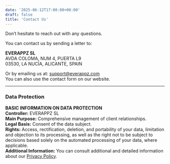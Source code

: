 ```yaml
---
date: '2025-06-12T17:00:00+00:00'
draft: false
title: 'Contact Us'
---
```


Don’t hesitate to reach out with any questions.

You can contact us by sending a letter to:

**EVERAPPZ SL**  
AVDA COLOMA, NUM 4, PUERTA L9  
03530, LA NUCÍA, ALICANTE, SPAIN

Or by emailing us at: [support@everappz.com](mailto:support@everappz.com)  
You can also use the contact form on our website.

---

### Data Protection

**BASIC INFORMATION ON DATA PROTECTION**  
**Controller:** EVERAPPZ SL  
**Main Purpose:** Comprehensive management of client relationships.  
**Legal Basis:** Consent of the data subject.  
**Rights:** Access, rectification, deletion, and portability of your data, limitation and objection to its processing, as well as the right not to be subject to decisions based solely on the automated processing of your data, where applicable.  
**Additional Information:** You can consult additional and detailed information about our [Privacy Policy](https://www.everappz.com/privacy-policy).
